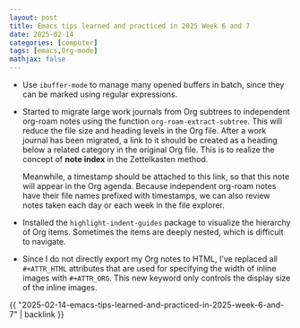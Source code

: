 ```yaml
---
layout: post
title: Emacs tips learned and practiced in 2025 Week 6 and 7
date: 2025-02-14
categories: [computer]
tags: [emacs,Org-mode]
mathjax: false
---
```


-   Use `ibuffer-mode` to manage many opened buffers in batch, since they can be marked using regular expressions.
-   Started to migrate large work journals from Org subtrees to independent org-roam notes using the function `org-roam-extract-subtree`. This will reduce the file size and heading levels in the Org file. After a work journal has been migrated, a link to it should be created as a heading below a related category in the original Org file. This is to realize the concept of **note index** in the Zettelkasten method.
    
    Meanwhile, a timestamp should be attached to this link, so that this note will appear in the Org agenda. Because independent org-roam notes have their file names prefixed with timestamps, we can also review notes taken each day or each week in the file explorer.
-   Installed the `highlight-indent-guides` package to visualize the hierarchy of Org items. Sometimes the items are deeply nested, which is difficult to navigate.
-   Since I do not directly export my Org notes to HTML, I&rsquo;ve replaced all `#+ATTR_HTML` attributes that are used for specifying the width of inline images with `#+ATTR_ORG`. This new keyword only controls the display size of the inline images.

{{ "2025-02-14-emacs-tips-learned-and-practiced-in-2025-week-6-and-7" | backlink }}
